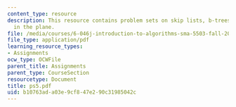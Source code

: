 ```yaml
---
content_type: resource
description: This resource contains problem sets on skip lists, b-trees and points
  in the plane.
file: /media/courses/6-046j-introduction-to-algorithms-sma-5503-fall-2005/b10763ada03e9cf847e290c31985042c_ps5.pdf
file_type: application/pdf
learning_resource_types:
- Assignments
ocw_type: OCWFile
parent_title: Assignments
parent_type: CourseSection
resourcetype: Document
title: ps5.pdf
uid: b10763ad-a03e-9cf8-47e2-90c31985042c
---
```

